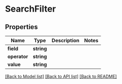 # SearchFilter

## Properties
Name | Type | Description | Notes
------------ | ------------- | ------------- | -------------
**field** | **string** |  | 
**operator** | **string** |  | 
**value** | **string** |  | 

[[Back to Model list]](../README.md#documentation-for-models) [[Back to API list]](../README.md#documentation-for-api-endpoints) [[Back to README]](../README.md)


